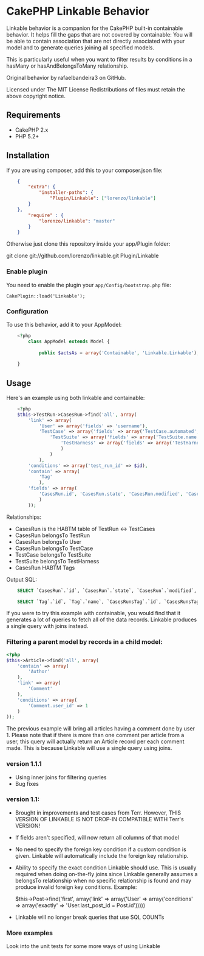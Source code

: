 # CakePHP Linkable Behavior #

Linkable behavior is a companion for the CakePHP built-in containable behavior. It helps fill the gaps that are
not covered by containable: You will be able to contain association that are not directly associated with your model
and to generate queries joining all specified models.

This is particularly useful when you want to filter results by conditions in a hasMany or hasAndBelongsToMany relationship.

Original behavior by rafaelbandeira3 on GitHub.

Licensed under The MIT License
Redistributions of files must retain the above copyright notice.

## Requirements ##

* CakePHP 2.x
* PHP 5.2+

## Installation ##

If you are using composer, add this to your composer.json file:
```json
	{
		"extra": {
			"installer-paths": {
				"Plugin/Linkable": ["lorenzo/linkable"]
		}
	},
		"require" : {
			"lorenzo/linkable": "master"
		}
	}
```

Otherwise just clone this repository inside your app/Plugin folder:

git clone git://github.com/lorenzo/linkable.git Plugin/Linkable

### Enable plugin

You need to enable the plugin your `app/Config/bootstrap.php` file:

``CakePlugin::load('Linkable');``

### Configuration

To use this behavior, add it to your AppModel:
```php
	<?php
		class AppModel extends Model {
		
			public $actsAs = array('Containable', 'Linkable.Linkable');
		
	}
```

## Usage

Here's an example using both linkable and containable:
```php
	<?php
	$this->TestRun->CasesRun->find('all', array(
		'link' => array(
			'User' => array('fields' => 'username'),
			'TestCase' => array('fields' => array('TestCase.automated', 'TestCase.name'),
				'TestSuite' => array('fields' => array('TestSuite.name'),
					'TestHarness' => array('fields' => array('TestHarness.name'))
					)
				)
			),
		'conditions' => array('test_run_id' => $id),
		'contain' => array(
			'Tag'
			),
		'fields' => array(
			'CasesRun.id', 'CasesRun.state', 'CasesRun.modified', 'CasesRun.comments'
			)
		));
```
Relationships:

* CasesRun is the HABTM table of TestRun <-> TestCases
* CasesRun belongsTo TestRun
* CasesRun belongsTo User
* CasesRun belongsTo TestCase
* TestCase belongsTo TestSuite
* TestSuite belongsTo TestHarness
* CasesRun HABTM Tags


Output SQL:
```sql
	SELECT `CasesRun`.`id`, `CasesRun`.`state`, `CasesRun`.`modified`, `CasesRun`.`comments`, `User`.`username`, `TestCase`.`automated`, `TestCase`.`name`, `TestSuite`.`name`, `TestHarness`.`name` FROM `cases_runs` AS `CasesRun` LEFT JOIN `users` AS `User` ON (`User`.`id` = `CasesRun`.`user_id`) LEFT JOIN `test_cases` AS `TestCase` ON (`TestCase`.`id` = `CasesRun`.`test_case_id`) LEFT JOIN `test_suites` AS `TestSuite` ON (`TestSuite`.`id` = `TestCase`.`test_suite_id`) LEFT JOIN `test_harnesses` AS `TestHarness` ON (`TestHarness`.`id` = `TestSuite`.`test_harness_id`) WHERE `test_run_id` = 32

	SELECT `Tag`.`id`, `Tag`.`name`, `CasesRunsTag`.`id`, `CasesRunsTag`.`cases_run_id`, `CasesRunsTag`.`tag_id` FROM `tags` AS `Tag` JOIN `cases_runs_tags` AS `CasesRunsTag` ON (`CasesRunsTag`.`cases_run_id` IN (345325, 345326, 345327, 345328) AND `CasesRunsTag`.`tag_id` = `Tag`.`id`) WHERE 1 = 1
```
If you were to try this example with containable, you would find that it generates a lot of queries to fetch all of the data records. Linkable produces a single query with joins instead.


### Filtering a parent model by records in a child model:
```php
<?php
$this->Article->find('all', array(
	'contain' => array(
		'Author'
	),
	'link' => array(
		'Comment'
	),
	'conditions' => array(
		'Comment.user_id' => 1
	)
));
```

The previous example will bring all articles having a comment done by user 1. Please note that if there is more than one comment
per article from a user, this query will actually return an Article record per each comment made. This is because Linkable
will use a single query using joins.

### version 1.1.1

- Using inner joins for filtering queries
- Bug fixes

### version 1.1:
- Brought in improvements and test cases from Terr. However, THIS VERSION OF LINKABLE IS NOT DROP-IN COMPATIBLE WITH Terr's VERSION!
- If fields aren't specified, will now return all columns of that model
- No need to specify the foreign key condition if a custom condition is given. Linkable will automatically include the foreign key relationship.
- Ability to specify the exact condition Linkable should use. This is usually required when doing on-the-fly joins since Linkable generally assumes a belongsTo relationship when no specific relationship is found and may produce invalid foreign key conditions. Example:

	$this->Post->find('first', array('link' => array('User' => array('conditions' => array('exactly' => 'User.last_post_id = Post.id')))))

- Linkable will no longer break queries that use SQL COUNTs


### More examples
Look into the unit tests for some more ways of using Linkable
